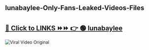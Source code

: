 
 ## lunabaylee-Only-Fans-Leaked-Videos-Files

# <h2><a href="https://mediaupload.pro?lunabaylee">🔗 Click to LINKS ⏩⏩ 👉 🟢 lunabaylee </a></h2>

<a href="https://mediaupload.pro?lunabaylee" rel="nofollow" data-target="animated-image.originalLink"><img src="https://i.ibb.co.com/xMMVF88/686577567.gif" alt="Viral Video Original" style="max-width: 100%; display: inline-block;" data-target="animated-image.originalImage"></a>